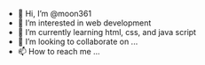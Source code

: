- 👋 Hi, I’m @moon361
- 👀 I’m interested in web development
- 🌱 I’m currently learning html, css, and java script 
- 💞️ I’m looking to collaborate on ...
- 📫 How to reach me ...

<!---
moon361/moon361 is a ✨ special ✨ repository because its `README.md` (this file) appears on your GitHub profile.
You can click the Preview link to take a look at your changes.
--->
